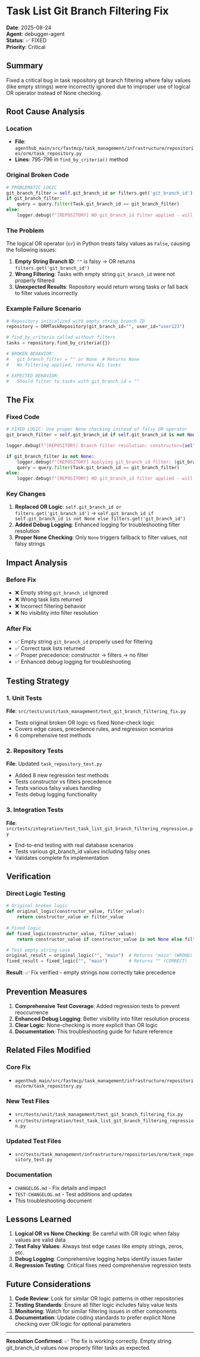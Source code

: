# Task List Git Branch Filtering Fix

**Date**: 2025-08-24  
**Agent**: debugger-agent  
**Status**: ✅ FIXED  
**Priority**: Critical  

## Summary

Fixed a critical bug in task repository git branch filtering where falsy values (like empty strings) were incorrectly ignored due to improper use of logical OR operator instead of None checking.

## Root Cause Analysis

### Location
- **File**: `agenthub_main/src/fastmcp/task_management/infrastructure/repositories/orm/task_repository.py`
- **Lines**: 795-796 in `find_by_criteria()` method

### Original Broken Code
```python
# PROBLEMATIC LOGIC
git_branch_filter = self.git_branch_id or filters.get('git_branch_id')
if git_branch_filter:
    query = query.filter(Task.git_branch_id == git_branch_filter)
else:
    logger.debug(f"[REPOSITORY] NO git_branch_id filter applied - will return tasks from ALL branches")
```

### The Problem
The logical OR operator (`or`) in Python treats falsy values as `False`, causing the following issues:

1. **Empty String Branch ID**: `""` is falsy → OR returns `filters.get('git_branch_id')`
2. **Wrong Filtering**: Tasks with empty string `git_branch_id` were not properly filtered
3. **Unexpected Results**: Repository would return wrong tasks or fall back to filter values incorrectly

### Example Failure Scenario
```python
# Repository initialized with empty string branch ID
repository = ORMTaskRepository(git_branch_id="", user_id="user123")

# find_by_criteria called without filters
tasks = repository.find_by_criteria({})

# BROKEN BEHAVIOR: 
#   git_branch_filter = "" or None  # Returns None
#   No filtering applied, returns ALL tasks

# EXPECTED BEHAVIOR:
#   Should filter to tasks with git_branch_id = ""
```

## The Fix

### Fixed Code
```python
# FIXED LOGIC: Use proper None checking instead of falsy OR operator
git_branch_filter = self.git_branch_id if self.git_branch_id is not None else filters.get('git_branch_id')

logger.debug(f"[REPOSITORY] Branch filter resolution: constructor={self.git_branch_id}, filters={filters.get('git_branch_id')}, resolved={git_branch_filter}")

if git_branch_filter is not None:
    logger.debug(f"[REPOSITORY] Applying git_branch_id filter: {git_branch_filter}")
    query = query.filter(Task.git_branch_id == git_branch_filter)
else:
    logger.debug(f"[REPOSITORY] NO git_branch_id filter applied - will return tasks from ALL branches")
```

### Key Changes
1. **Replaced OR Logic**: `self.git_branch_id or filters.get('git_branch_id')` 
   → `self.git_branch_id if self.git_branch_id is not None else filters.get('git_branch_id')`
2. **Added Debug Logging**: Enhanced logging for troubleshooting filter resolution
3. **Proper None Checking**: Only `None` triggers fallback to filter values, not falsy strings

## Impact Analysis

### Before Fix
- ❌ Empty string `git_branch_id` ignored
- ❌ Wrong task lists returned
- ❌ Incorrect filtering behavior
- ❌ No visibility into filter resolution

### After Fix  
- ✅ Empty string `git_branch_id` properly used for filtering
- ✅ Correct task lists returned
- ✅ Proper precedence: constructor → filters → no filter
- ✅ Enhanced debug logging for troubleshooting

## Testing Strategy

### 1. Unit Tests
**File**: `src/tests/unit/task_management/test_git_branch_filtering_fix.py`
- Tests original broken OR logic vs fixed None-check logic
- Covers edge cases, precedence rules, and regression scenarios
- 6 comprehensive test methods

### 2. Repository Tests
**File**: Updated `task_repository_test.py`
- Added 8 new regression test methods
- Tests constructor vs filters precedence
- Tests various falsy values handling
- Tests debug logging functionality

### 3. Integration Tests  
**File**: `src/tests/integration/test_task_list_git_branch_filtering_regression.py`
- End-to-end testing with real database scenarios
- Tests various git_branch_id values including falsy ones
- Validates complete fix implementation

## Verification

### Direct Logic Testing
```python
# Original broken logic
def original_logic(constructor_value, filter_value):
    return constructor_value or filter_value
    
# Fixed logic  
def fixed_logic(constructor_value, filter_value):
    return constructor_value if constructor_value is not None else filter_value

# Test empty string case
original_result = original_logic("", "main")  # Returns "main" (WRONG)
fixed_result = fixed_logic("", "main")        # Returns "" (CORRECT)
```

**Result**: ✅ Fix verified - empty strings now correctly take precedence

## Prevention Measures

1. **Comprehensive Test Coverage**: Added regression tests to prevent reoccurrence
2. **Enhanced Debug Logging**: Better visibility into filter resolution process  
3. **Clear Logic**: None-checking is more explicit than OR logic
4. **Documentation**: This troubleshooting guide for future reference

## Related Files Modified

### Core Fix
- `agenthub_main/src/fastmcp/task_management/infrastructure/repositories/orm/task_repository.py`

### New Test Files
- `src/tests/unit/task_management/test_git_branch_filtering_fix.py`
- `src/tests/integration/test_task_list_git_branch_filtering_regression.py`

### Updated Test Files
- `src/tests/task_management/infrastructure/repositories/orm/task_repository_test.py`

### Documentation
- `CHANGELOG.md` - Fix details and impact
- `TEST-CHANGELOG.md` - Test additions and updates
- This troubleshooting document

## Lessons Learned

1. **Logical OR vs None Checking**: Be careful with OR logic when falsy values are valid data
2. **Test Falsy Values**: Always test edge cases like empty strings, zeros, etc.
3. **Debug Logging**: Comprehensive logging helps identify issues faster
4. **Regression Testing**: Critical fixes need comprehensive regression tests

## Future Considerations

1. **Code Review**: Look for similar OR logic patterns in other repositories
2. **Testing Standards**: Ensure all filter logic includes falsy value tests
3. **Monitoring**: Watch for similar filtering issues in other components
4. **Documentation**: Update coding standards to prefer explicit None checking over OR logic for optional parameters

---

**Resolution Confirmed**: ✅ The fix is working correctly. Empty string git_branch_id values now properly filter tasks as expected.